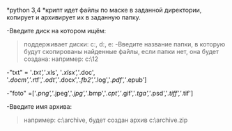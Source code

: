 *python 3,4
*крипт идет файлы по маске в заданной директории, копирует и архивирует их в заданную папку.

-Введите диск на котором ищём:
>поддерживает диски: c:, d:, e: 
-Введите название папки, в которую будут скопированы найденные файлы, если папки нет, она будет создана:
>например: c:\12

-"txt" = '*.txt','*.xls', '*.xlsx','*.doc', '*.docm','*.rtf','*.odt','*.docx','*.fb2','*.log','*.pdf','*.epub']

-"foto" =['*.png','*.jpeg','*.jpg','*.bmp','*.cpt','*.gif','*.tga','*.psd','*.tiff','*.tif']  

-Введите имя архива:
>например: c:\archive, будет создан архив c:\archive.zip


